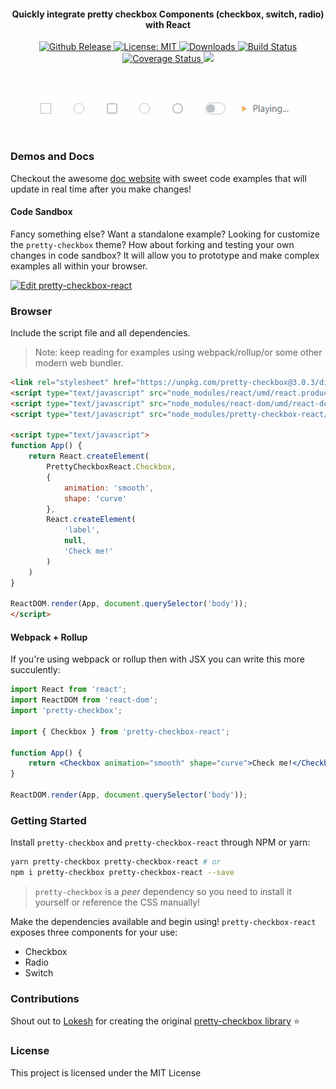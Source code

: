 <h4 align="center">Quickly integrate pretty checkbox Components (checkbox, switch, radio) with React</h4>

<p align="center">
 <a href="https://github.com/atomicpages/pretty-checkbox-react/releases">
    <img src="https://img.shields.io/github/release/atomicpages/pretty-checkbox-react.svg?style=flat-square&colorA=8033b0&colorB=75b7dd" alt="Github Release">
  </a>
   <a href="https://github.com/atomicpages/pretty-checkbox-react/blob/master/LICENSE">
    <img alt="License: MIT" src="https://img.shields.io/github/license/atomicpages/pretty-checkbox-react.svg?style=flat-square">
  </a>
  <a href="https://www.npmjs.com/package/pretty-checkbox-react" target="_blank" rel="nofollow noreferred noopener">
    <img src="https://img.shields.io/npm/dm/pretty-checkbox-react.svg?style=flat-square" alt="Downloads">
  </a>
  <a href="https://travis-ci.org/atomicpages/pretty-checkbox-react" target="_blank" rel="nofollow noreferred noopener">
    <img alt="Build Status" src="https://img.shields.io/travis/atomicpages/pretty-checkbox-react.svg?style=flat-square">
  </a>
  <a href='https://coveralls.io/github/atomicpages/pretty-checkbox-react?branch=master' target="_blank" rel="nofollow noreferred noopener">
    <img alt="Coverage Status" src="https://img.shields.io/coveralls/github/atomicpages/pretty-checkbox-react/master.svg?style=flat-square">
  </a>
  <a href="https://codeclimate.com/github/atomicpages/pretty-checkbox-react/maintainability" target="_blank" rel="nofollow noreferred noopener">
    <img src="https://api.codeclimate.com/v1/badges/e7cca7813f2905d7aca7/maintainability" />
    </a>
</p>
<br>

<div align="center">
    <img src="preview.gif" alt="Pretty checkbox preview" />
</div>

### Demos and Docs
Checkout the awesome [doc website](https://atomicpages.github.io/pretty-checkbox-react/home/) with sweet code examples that will update in real time after you make changes!

#### Code Sandbox
Fancy something else? Want a standalone example? Looking for customize the `pretty-checkbox` theme? How about forking and testing your own changes in code sandbox? It will allow you to prototype and make complex examples all within your browser.

[![Edit pretty-checkbox-react](https://codesandbox.io/static/img/play-codesandbox.svg)](https://codesandbox.io/s/40v46649m0)

### Browser
Include the script file and all dependencies.

> Note: keep reading for examples using webpack/rollup/or some other modern web bundler.

```html
<link rel="stylesheet" href="https://unpkg.com/pretty-checkbox@3.0.3/dist/pretty-checkbox.min.css" />
<script type="text/javascript" src="node_modules/react/umd/react.production.min.js"></script>
<script type="text/javascript" src="node_modules/react-dom/umd/react-dom.production.min.js"></script>
<script type="text/javascript" src="node_modules/pretty-checkbox-react/dist/pretty-checkbox-react.min.js"></script>

<script type="text/javascript">
function App() {
    return React.createElement(
        PrettyCheckboxReact.Checkbox,
        {
            animation: 'smooth',
            shape: 'curve'
        },
        React.createElement(
            'label',
            null,
            'Check me!'
        )
    )
}

ReactDOM.render(App, document.querySelector('body'));
</script>
```

#### Webpack + Rollup
If you're using webpack or rollup then with JSX you can write this more succulently:

```jsx
import React from 'react';
import ReactDOM from 'react-dom';
import 'pretty-checkbox';

import { Checkbox } from 'pretty-checkbox-react';

function App() {
    return <Checkbox animation="smooth" shape="curve">Check me!</Checkbox>;
}

ReactDOM.render(App, document.querySelector('body'));
```

### Getting Started
Install `pretty-checkbox` and `pretty-checkbox-react` through NPM or yarn:

```bash
yarn pretty-checkbox pretty-checkbox-react # or
npm i pretty-checkbox pretty-checkbox-react --save
```

> `pretty-checkbox` is a _peer_ dependency so you need to install it yourself or reference the CSS manually!

Make the dependencies available and begin using! `pretty-checkbox-react` exposes three components for your use:

* Checkbox
* Radio
* Switch

### Contributions
Shout out to [Lokesh](https://github.com/lokesh-coder) for creating the original [pretty-checkbox library](https://github.com/lokesh-coder/pretty-checkbox) :star:

### License
This project is licensed under the MIT License
